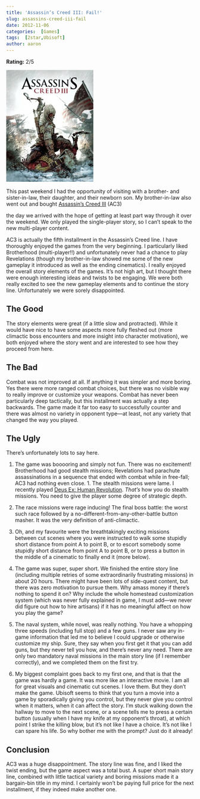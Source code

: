 ```yaml
---
title: 'Assassin’s Creed III: Fail!'
slug: assassins-creed-iii-fail
date: 2012-11-06
categories:  [Games]
tags:  [2star,Ubisoft]
author: aaron
---
```


**Rating:** 2/5

![Cover](cover-234x300.jpg "Assassin's Creed III")

This past weekend I had the opportunity of visiting with a brother- and sister-in-law, their daughter, and their newborn son. My brother-in-law also went out and bought [Assassin’s Creed III](http://www.metacritic.com/game/playstation-3/assassins-creed-iii) (AC3)

the day we arrived with the hope of getting at least part way through it over the weekend. We only played the single-player story, so I can’t speak to the new multi-player content.

AC3 is actually the fifth installment in the Assassin’s Creed line. I have thoroughly enjoyed the games from the very beginning. I particularly liked Brotherhood (multi-player!!) and unfortunately never had a chance to play Revelations (though my brother-in-law showed me some of the new gameplay it introduced as well as the ending cinematics). I really enjoyed the overall story elements of the games. It’s not high art, but I thought there were enough interesting ideas and twists to be engaging. We were both really excited to see the new gameplay elements and to continue the story line. Unfortunately we were sorely disappointed.

## The Good

The story elements were great (if a little slow and protracted). While it would have nice to have some aspects more fully fleshed out (more climactic boss encounters and more insight into character motivation), we both enjoyed where the story went and are interested to see how they proceed from here.

## The Bad

Combat was not improved at all. If anything it was simpler and more boring. Yes there were more ranged combat choices, but there was no visible way to really improve or customize your weapons. Combat has never been particularly deep tactically, but this installment was actually a step backwards. The game made it far too easy to successfully counter and there was almost no variety in opponent type—at least, not any variety that changed the way you played.

## The Ugly

There’s unfortunately lots to say here.

1. The game was booooring and simply not fun. There was no excitement! Brotherhood had good stealth missions; Revelations had parachute assassinations in a sequence that ended with combat while in free-fall; AC3 had nothing even close. 1. The stealth missions were lame. I recently played [Deus Ex: Human Revolution](http://www.deusex.com/). *That’s* how you do stealth missions. You need to give the player some degree of strategic depth.

2. The race missions were rage inducing! The final boss battle: the worst such race followed by a no-different-from-any-other-battle button masher. It was the very definition of anti-climactic.

3. Oh, and my favourite were the breathtakingly exciting missions between cut scenes where you were instructed to walk some stupidly short distance from point A to point B, or to escort somebody some stupidly short distance from point A to point B, or to press a button in the middle of a cinematic to finally end it (more below).

4. The game was super, super short. We finished the entire story line (including multiple retries of some extraordinarily frustrating missions) in about 20 hours. There might have been lots of side-quest content, but there was zero motivation to pursue them. Why amass money if there’s nothing to spend it on? Why include the whole homestead customization system (which was never fully explained in game, I must add—we never did figure out how to hire artisans) if it has no meaningful affect on how you play the game?

5. The naval system, while novel, was really nothing. You have a whopping three speeds (including full stop) and a few guns. I never saw any in-game information that led me to believe I could upgrade or otherwise customize my ship. Sure, they say when you first get it that you can add guns, but they never tell you how, and there’s never any need. There are only two mandatory naval missions in the main story line (if I remember correctly), and we completed them on the first try.

6. My biggest complaint goes back to my first one, and that is that the game was hardly a game. It was more like an interactive movie. I am all for great visuals and cinematic cut scenes. I love them. But they don’t make the game. Ubisoft seems to think that you turn a movie into a game by sporadically giving you control, but they never give you control when it matters, when it can affect the story. I’m stuck walking down the hallway to move to the next scene, or a scene tells me to press a certain button (usually when I have my knife at my opponent’s throat), at which point I strike the killing blow, but it’s not like I have a choice. It’s not like I can spare his life. So why bother me with the prompt? Just do it already!

## Conclusion

AC3 was a huge disappointment. The story line was fine, and I liked the twist ending, but the game aspect was a total bust. A super short main story line, combined with little tactical variety and boring missions made it a bargain-bin title in my mind. I certainly won’t be paying full price for the next installment, if they indeed make another one.
